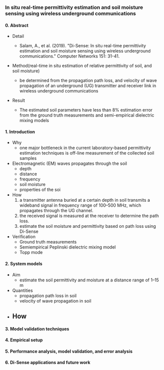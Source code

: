 ### In situ real-time permittivity estimation and soil moisture sensing using wireless underground communications

#### 0. Abstract
- Detail
    - Salam, A., et al. (2019). "Di-Sense: In situ real-time permittivity estimation and soil moisture sensing using wireless underground communications." Computer Networks 151: 31-41.

- Method(real-time in situ estimation of relative permittivity of soil, and soil moisture)
    - be determined from the propagation path loss, and velocity of wave propagation of an underground (UG) transmitter and receiver link in wireless underground communications
- Result
    - The estimated soil parameters have less than 8% estimation error from the ground truth measurements and semi-empirical dielectric mixing models
    
#### 1. Introduction
- Why
    - one major bottleneck in the current laboratory-based permittivity estimation techniques is off-line measurement of the collected soil samples
- Electromagnetic (EM) waves propagates through the soil
   - depth
   - distance
   - frequency
   - soil moisture
   - properties of the soi
- How 
    1. a transmitter antenna buried at a certain depth in soil transmits a wideband signal in frequency range of 100–500 MHz, which propagates through the UG channel. 
    2. the received signal is measured at the receiver to determine the path loss. 
    3. estimate the soil moisture and permittivity based on path loss using Di-Sense
- Verification
    - Ground truth measurements
    - Semiempirical Peplinski dielectric mixing model
    - Topp mode

#### 2. System models
- Aim 
    - estimate the soil permittivity and moisture at a distance range of 1–15 m
- Quantities
    - propagation path loss in soil
    - velocity of wave propagation in soil
- How
    - 
#### 3. Model validation techniques
#### 4. Empirical setup
#### 5. Performance analysis, model validation, and error analysis
#### 6. Di-Sense applications and future work